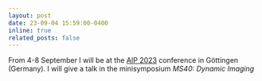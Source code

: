 ```yaml
---
layout: post
date: 23-09-04 15:59:00-0400
inline: true
related_posts: false
---
```


From 4-8 September I will be at the <a href="http://www.aip2023.com/start/">AIP 2023</a> conference in Göttingen (Germany). I will give a talk in the minisymposium <em>MS40: Dynamic Imaging</em> 
